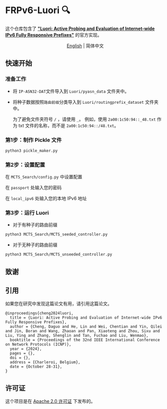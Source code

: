
# FRPv6-Luori 🔍
这个仓库包含了 [**"Luori: Active Probing and Evaluation of Internet-wide IPv6 Fully Responsive Prefixes"**](https://frpv6.github.io) 的官方实现。

</div>

<div align="center">

[English](README.md) | 简体中文

</div>

## 快速开始
### 准备工作
- 将 ```IP-ASN32-DAT```文件导入到 ```Luori/pyasn_data``` 文件夹中。
- 将种子数据按照```路由前缀```分类导入到 ```Luori/routingprefix_dataset``` 文件夹中。
  
  为了避免文件夹符号 ```/``` ，请使用 ```_```。
  例如，使用 ```2a00:1c50:94::_48.txt``` 作为 txt 文件的名称，而不是 ```2a00:1c50:94::/48.txt```。

### 第1步：制作 Pickle 文件
```bash
python3 pickle_maker.py
```
### 第2步：设置配置
在 ```MCTS_Search/config.py``` 中设置配置

在 ```passport``` 处输入您的密码

在 ```local_ipv6``` 处输入您的本地 IPv6 地址
### 第3步：运行 Luori
- 对于有种子的路由前缀
```bash
python3 MCTS_Search/MCTS_seeded_controller.py
```
- 对于无种子的路由前缀
```bash
python3 MCTS_Search/MCTS_unseeded_controller.py
```

## 致谢

## 引用
如果您在研究中发现这篇论文有用，请引用这篇论文。
```
@inproceedings{cheng2024luori,
  title = {Luori: Active Probing and Evaluation of Internet-wide IPv6 Fully Responsive Prefixes},
  author = {Cheng, Daguo and He, Lin and Wei, Chentian and Yin, Qilei and Jin, Boran and Wang, Zhaoan and Pan, Xiaoteng and Zhou, Sixu and Liu, Ying and Zhang, Shenglin and Tan, Fuchao and Liu, Wenmao},
  booktitle = {Proceedings of the 32nd IEEE International Conference on Network Protocols (ICNP)},
  year = {2024},
  pages = {},
  doi = {},
  address = {Charleroi, Belgium},
  date = {October 28-31},
}
```
## 许可证
这个项目是在 [Apache 2.0 许可证](LICENSE) 下发布的。

